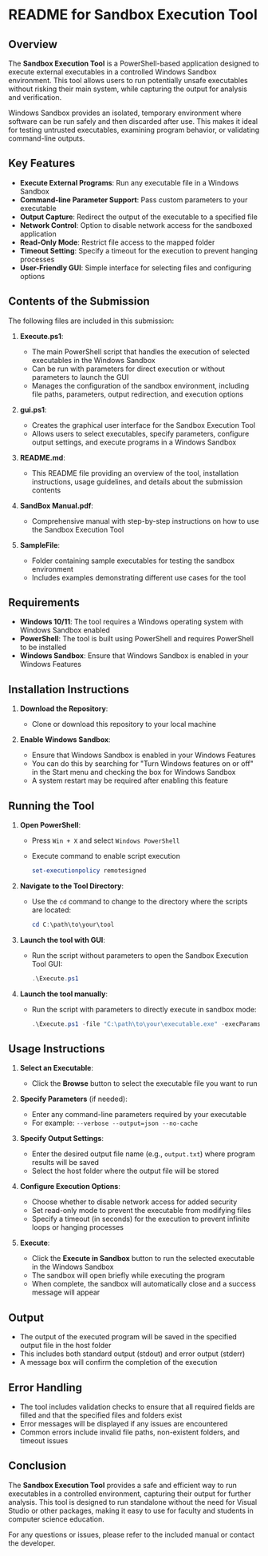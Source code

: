 # README for Sandbox Execution Tool

## Overview

The **Sandbox Execution Tool** is a PowerShell-based application designed to execute external executables in a controlled Windows Sandbox environment. This tool allows users to run potentially unsafe executables without risking their main system, while capturing the output for analysis and verification.

Windows Sandbox provides an isolated, temporary environment where software can be run safely and then discarded after use. This makes it ideal for testing untrusted executables, examining program behavior, or validating command-line outputs.

## Key Features

- **Execute External Programs**: Run any executable file in a Windows Sandbox
- **Command-line Parameter Support**: Pass custom parameters to your executable
- **Output Capture**: Redirect the output of the executable to a specified file
- **Network Control**: Option to disable network access for the sandboxed application
- **Read-Only Mode**: Restrict file access to the mapped folder
- **Timeout Setting**: Specify a timeout for the execution to prevent hanging processes
- **User-Friendly GUI**: Simple interface for selecting files and configuring options

## Contents of the Submission

The following files are included in this submission:

1. **Execute.ps1**:
   - The main PowerShell script that handles the execution of selected executables in the Windows Sandbox
   - Can be run with parameters for direct execution or without parameters to launch the GUI
   - Manages the configuration of the sandbox environment, including file paths, parameters, output redirection, and execution options

2. **gui.ps1**:
   - Creates the graphical user interface for the Sandbox Execution Tool
   - Allows users to select executables, specify parameters, configure output settings, and execute programs in a Windows Sandbox

3. **README.md**:
   - This README file providing an overview of the tool, installation instructions, usage guidelines, and details about the submission contents

4. **SandBox Manual.pdf**:
   - Comprehensive manual with step-by-step instructions on how to use the Sandbox Execution Tool

5. **SampleFile**:
   - Folder containing sample executables for testing the sandbox environment
   - Includes examples demonstrating different use cases for the tool

## Requirements

- **Windows 10/11**: The tool requires a Windows operating system with Windows Sandbox enabled
- **PowerShell**: The tool is built using PowerShell and requires PowerShell to be installed
- **Windows Sandbox**: Ensure that Windows Sandbox is enabled in your Windows Features

## Installation Instructions

1. **Download the Repository**:
   - Clone or download this repository to your local machine

2. **Enable Windows Sandbox**:
   - Ensure that Windows Sandbox is enabled in your Windows Features
   - You can do this by searching for "Turn Windows features on or off" in the Start menu and checking the box for Windows Sandbox
   - A system restart may be required after enabling this feature

## Running the Tool

1. **Open PowerShell**:
   - Press `Win + X` and select `Windows PowerShell`

   - Execute command to enable script execution
     ```powershell
     set-executionpolicy remotesigned
     ```

2. **Navigate to the Tool Directory**:
   - Use the `cd` command to change to the directory where the scripts are located:
     ```powershell
     cd C:\path\to\your\tool
     ```

3. **Launch the tool with GUI**:
   - Run the script without parameters to open the Sandbox Execution Tool GUI:
     ```powershell
     .\Execute.ps1
     ```

4. **Launch the tool manually**:
   - Run the script with parameters to directly execute in sandbox mode:
     ```powershell
     .\Execute.ps1 -file "C:\path\to\your\executable.exe" -execParams "--param1 -param2" -output "output_file.txt" -hostFolder "C:\path\to\output\folder" -NoNetwork -timeout 20 
     ```

## Usage Instructions

1. **Select an Executable**:
   - Click the **Browse** button to select the executable file you want to run

2. **Specify Parameters** (if needed):
   - Enter any command-line parameters required by your executable
   - For example: `--verbose --output=json --no-cache`

3. **Specify Output Settings**:
   - Enter the desired output file name (e.g., `output.txt`) where program results will be saved
   - Select the host folder where the output file will be stored

4. **Configure Execution Options**:
   - Choose whether to disable network access for added security
   - Set read-only mode to prevent the executable from modifying files
   - Specify a timeout (in seconds) for the execution to prevent infinite loops or hanging processes

5. **Execute**:
   - Click the **Execute in Sandbox** button to run the selected executable in the Windows Sandbox
   - The sandbox will open briefly while executing the program
   - When complete, the sandbox will automatically close and a success message will appear

## Output

- The output of the executed program will be saved in the specified output file in the host folder
- This includes both standard output (stdout) and error output (stderr)
- A message box will confirm the completion of the execution

## Error Handling

- The tool includes validation checks to ensure that all required fields are filled and that the specified files and folders exist
- Error messages will be displayed if any issues are encountered
- Common errors include invalid file paths, non-existent folders, and timeout issues

## Conclusion

The **Sandbox Execution Tool** provides a safe and efficient way to run executables in a controlled environment, capturing their output for further analysis. This tool is designed to run standalone without the need for Visual Studio or other packages, making it easy to use for faculty and students in computer science education.

For any questions or issues, please refer to the included manual or contact the developer.